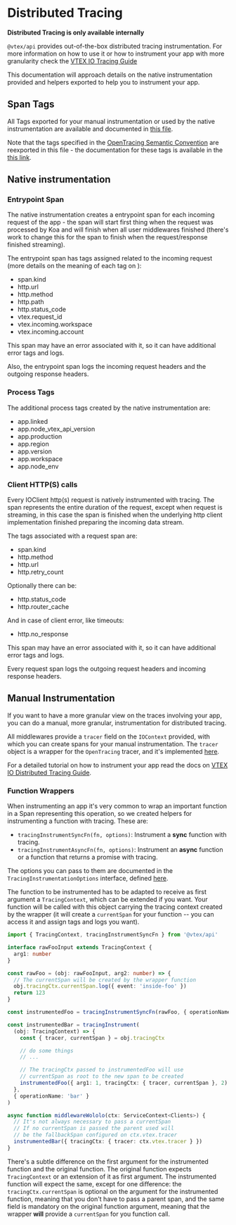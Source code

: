 # Distributed Tracing

**Distributed Tracing is only available internally**

`@vtex/api` provides out-of-the-box distributed tracing instrumentation. For more
information on how to use it or how to instrument your app with more granularity
check the [VTEX IO Tracing Guide](https://github.com/vtex/vtex-io-tracing-guide)

This documentation will approach details on the native instrumentation provided and helpers
exported to help you to instrument your app.

## Span Tags

All Tags exported for your manual instrumentation or used by the native
instrumentation are available and documented in [this file](./src/tracing/Tags.ts).

Note that the tags specified in the [OpenTracing Semantic Convention](https://github.com/opentracing/specification/blob/master/semantic_conventions.md)
are reexported in this file - the documentation for these tags is available in the
[this link](https://github.com/opentracing/specification/blob/master/semantic_conventions.md).

## Native instrumentation

### Entrypoint Span

The native instrumentation creates a entrypoint span for each incoming request
of the app - the span will start first thing when the request was processed by
Koa and will finish when all user middlewares finished (there's work to change
this for the span to finish when the request/response finished streaming).

The entrypoint span has tags assigned related to the incoming request (more details
on the meaning of each tag on ):

- span.kind
- http.url
- http.method
- http.path
- http.status_code
- vtex.request_id
- vtex.incoming.workspace
- vtex.incoming.account

This span may have an error associated with it, so it can have additional error tags
and logs.

Also, the entrypoint span logs the incoming request headers and the outgoing response
headers.

### Process Tags

The additional process tags created by the native instrumentation are:

- app.linked
- app.node_vtex_api_version
- app.production
- app.region
- app.version
- app.workspace
- app.node_env

### Client HTTP(S) calls

Every IOClient http(s) request is natively instrumented with tracing. The span
represents the entire duration of the request, except when request is streaming,
in this case the span is finished when the underlying http client implementation
finished preparing the incoming data stream.

The tags associated with a request span are:

- span.kind
- http.method
- http.url
- http.retry_count

Optionally there can be:

- http.status_code
- http.router_cache

And in case of client error, like timeouts:

- http.no_response

This span may have an error associated with it, so it can have additional error tags
and logs.

Every request span logs the outgoing request headers and incoming response headers.

## Manual Instrumentation

If you want to have a more granular view on the traces involving your app, you can do
a manual, more granular, instrumentation for distributed tracing.

All middlewares provide a `tracer` field on the `IOContext` provided, with which you
can create spans for your manual instrumentation. The `tracer` object is a wrapper for
the `OpenTracing` tracer, and it's implemented [here](src/tracing/UserLandTracer.ts).

For a detailed tutorial on how to instrument your app read the docs on [VTEX IO Distributed Tracing Guide](https://github.com/vtex/vtex-io-tracing-guide).

### Function Wrappers

When instrumenting an app it's very common to wrap an important function in a Span representing
this operation, so we created helpers for instrumenting a function with tracing. These are:

- `tracingInstrumentSyncFn(fn, options)`: Instrument a **sync** function with tracing.
- `tracingInstrumentAsyncFn(fn, options)`: Instrument an **async** function or a function that returns a promise with tracing.

The options you can pass to them are documented in the `TracingInstrumentationOptions` interface,
defined [here](src/tracing/instrumentationHelpers/wrappers.ts).

The function to be instrumented has to be adapted to receive as first argument a `TracingContext`, which
can be extended if you want. Your function will be called with this object carrying the tracing context created by the wrapper (it will create a `currentSpan` for your function -- you can access it and assign tags and logs
you want).

```ts
import { TracingContext, tracingInstrumentSyncFn } from '@vtex/api'

interface rawFooInput extends TracingContext {
  arg1: number
}

const rawFoo = (obj: rawFooInput, arg2: number) => {
  // The currentSpan will be created by the wrapper function
  obj.tracingCtx.currentSpan.log({ event: 'inside-foo' })
  return 123
}

const instrumentedFoo = tracingInstrumentSyncFn(rawFoo, { operationName: 'foo' })

const instrumentedBar = tracingInstrument(
  (obj: TracingContext) => {
    const { tracer, currentSpan } = obj.tracingCtx

    // do some things
    // ...

    // The tracingCtx passed to instrumentedFoo will use
    // currentSpan as root to the new span to be created
    instrumentedFoo({ arg1: 1, tracingCtx: { tracer, currentSpan }, 2)
  },
  { operationName: 'bar' }
)

async function middlewareWololo(ctx: ServiceContext<Clients>) {
  // It's not always necessary to pass a currentSpan
  // If no currentSpan is passed the parent used will
  // be the fallbackSpan configured on ctx.vtex.tracer
  instrumentedBar({ tracingCtx: { tracer: ctx.vtex.tracer } })
}
```

There's a subtle difference on the first argument for the instrumented function and
the original function. The original function expects `TracingContext` or an extension
of it as first argument. The instrumented function will expect the same, except for one difference:
the `tracingCtx.currentSpan` is optional on the argument for the instrumented function, meaning
that you don't have to pass a parent span, and the same field is mandatory on the original function
argument, meaning that the wrapper **will** provide a `currentSpan` for you function call.
